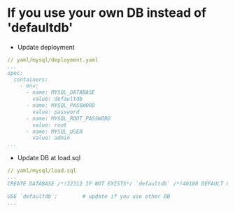 # If you use your own DB instead of 'defaultdb' 

- Update deployment 
```yaml
// yaml/mysql/deployment.yaml
...
spec:
  containers:
    - env:
      - name: MYSQL_DATABASE
        value: defaultdb
      - name: MYSQL_PASSWORD
        value: password
      - name: MYSQL_ROOT_PASSWORD
        value: root
      - name: MYSQL_USER
        value: admin
...
```

- Update DB at load.sql 
```yaml
// yaml/mysql/load.sql
...
CREATE DATABASE /*!32312 IF NOT EXISTS*/ `defaultdb` /*!40100 DEFAULT CHARACTER SET latin1 */;

USE `defaultdb`;        # update if you use other DB
...
```
